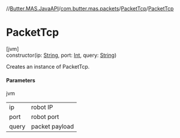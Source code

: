 //[Butter.MAS.JavaAPI](../../../index.md)/[com.butter.mas.packets](../index.md)/[PacketTcp](index.md)/[PacketTcp](-packet-tcp.md)

# PacketTcp

[jvm]\
constructor(ip: [String](https://docs.oracle.com/javase/8/docs/api/java/lang/String.html), port: [Int](https://kotlinlang.org/api/core/kotlin-stdlib/kotlin/-int/index.html), query: [String](https://docs.oracle.com/javase/8/docs/api/java/lang/String.html))

Creates an instance of PacketTcp.

#### Parameters

jvm

| | |
|---|---|
| ip | robot IP |
| port | robot port |
| query | packet payload |